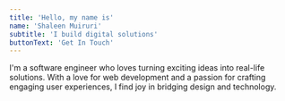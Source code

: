 ```yaml
---
title: 'Hello, my name is'
name: 'Shaleen Muiruri'
subtitle: 'I build digital solutions'
buttonText: 'Get In Touch'
---
```


I'm a software engineer who loves turning exciting ideas into real-life solutions. With a love for web development and a passion for crafting engaging user experiences, I find joy in bridging design and technology.